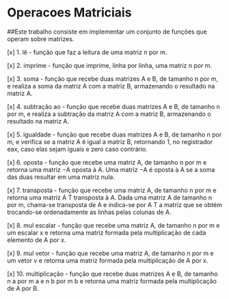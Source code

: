 # Operacoes Matriciais

##Este trabalho consiste em implementar um conjunto de funções que operam sobre matrizes.

[x] 1. lê - função que faz a leitura de uma matriz n por m.

[x] 2. imprime - função que imprime, linha por linha, uma matriz n por m.

[x] 3. soma - função que recebe duas matrizes A e B, de tamanho n por m, e realiza a soma
da matriz A com a matriz B, armazenando o resultado na matriz A.

[x] 4. subtração
ao - função que recebe duas matrizes A e B, de tamanho n por m, e realiza a
subtração da matriz A com a matriz B, armazenando o resultado na matriz A.

[x] 5. igualdade - função que recebe duas matrizes A e B, de tamanho n por m, e verifica
se a matriz A é igual a matriz B, retornando 1, no registrador eax, caso elas sejam
iguais e zero caso contrário.

[x] 6. oposta - função que recebe uma matriz A, de tamanho n por m e retorna uma matriz
−A oposta à A. Uma matriz −A é oposta à A se a soma das duas resultar em uma
matriz nula.

[x] 7. transposta - função que recebe uma matriz A, de tamanho n por m e retorna uma
matriz A T transposta à A. Dada uma matriz A de tamanho n por m, chama-se
transposta de A e indica-se por A T a matriz que se obtém trocando-se ordenadamente
as linhas pelas colunas de A.

[x] 8. mul escalar - função que recebe uma matriz A, de tamanho n por m e um escalar x
e retorna uma matriz formada pela multiplicação de cada elemento de A por x.

[x] 9. mul vetor - função que recebe uma matriz A, de tamanho n por m e um vetor v e
retorna uma matriz formada pela multiplicação de A por x.

[x] 10. multiplicação - função que recebe duas matrizes A e B, de tamanho n a por m a e n b
por m b e retorna uma matriz formada pela multiplicação de A por B.
